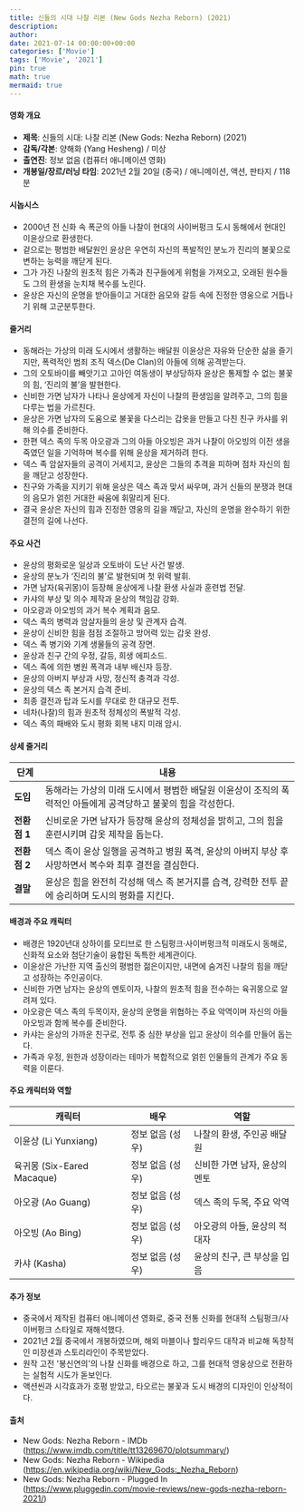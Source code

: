 ```yaml
---
title: 신들의 시대 나찰 리본 (New Gods Nezha Reborn) (2021)
description: 
author: 
date: 2021-07-14 00:00:00+00:00
categories: ['Movie']
tags: ['Movie', '2021']
pin: true
math: true
mermaid: true
---
```

#### 영화 개요

- **제목**: 신들의 시대: 나찰 리본 (New Gods: Nezha Reborn) (2021)  
- **감독/각본**: 양해화 (Yang Hesheng) / 미상  
- **출연진**: 정보 없음 (컴퓨터 애니메이션 영화)  
- **개봉일/장르/러닝 타임**: 2021년 2월 20일 (중국) / 애니메이션, 액션, 판타지 / 118분  

#### 시놉시스

- 2000년 전 신화 속 폭군의 아들 나찰이 현대의 사이버펑크 도시 동해에서 현대인 이윤상으로 환생한다.  
- 겉으로는 평범한 배달원인 윤상은 우연히 자신의 폭발적인 분노가 진리의 불꽃으로 변하는 능력을 깨닫게 된다.  
- 그가 가진 나찰의 원초적 힘은 가족과 친구들에게 위험을 가져오고, 오래된 원수들도 그의 환생을 눈치채 복수를 노린다.  
- 윤상은 자신의 운명을 받아들이고 거대한 음모와 갈등 속에 진정한 영웅으로 거듭나기 위해 고군분투한다.  

#### 줄거리

- 동해라는 가상의 미래 도시에서 생활하는 배달원 이윤상은 자유와 단순한 삶을 즐기지만, 폭력적인 범죄 조직 덱스(De Clan)의 아들에 의해 공격받는다.  
- 그의 오토바이를 빼앗기고 고아인 여동생이 부상당하자 윤상은 통제할 수 없는 불꽃의 힘, ‘진리의 불’을 발현한다.  
- 신비한 가면 남자가 나타나 윤상에게 자신이 나찰의 환생임을 알려주고, 그의 힘을 다루는 법을 가르친다.  
- 윤상은 가면 남자의 도움으로 불꽃을 다스리는 갑옷을 만들고 다친 친구 카샤를 위해 의수를 준비한다.  
- 한편 덱스 족의 두목 아오광과 그의 아들 아오빙은 과거 나찰이 아오빙의 이전 생을 죽였던 일을 기억하며 복수를 위해 윤상을 제거하려 한다.  
- 덱스 족 암살자들의 공격이 거세지고, 윤상은 그들의 추격을 피하며 점차 자신의 힘을 깨닫고 성장한다.  
- 친구와 가족을 지키기 위해 윤상은 덱스 족과 맞서 싸우며, 과거 신들의 분쟁과 현대의 음모가 얽힌 거대한 싸움에 휘말리게 된다.  
- 결국 윤상은 자신의 힘과 진정한 영웅의 길을 깨닫고, 자신의 운명을 완수하기 위한 결전의 길에 나선다.  

#### 주요 사건

- 윤상의 평화로운 일상과 오토바이 도난 사건 발생.  
- 윤상의 분노가 ‘진리의 불’로 발현되며 첫 위력 발휘.  
- 가면 남자(육귀몽)이 등장해 윤상에게 나찰 환생 사실과 훈련법 전달.  
- 카샤의 부상 및 의수 제작과 윤상의 책임감 강화.  
- 아오광과 아오빙의 과거 복수 계획과 음모.  
- 덱스 족의 병력과 암살자들의 윤상 및 관계자 습격.  
- 윤상이 신비한 힘을 점점 조절하고 방어력 있는 갑옷 완성.  
- 덱스 족 병기와 기계 생물들의 공격 장면.  
- 윤상과 친구 간의 우정, 갈등, 희생 에피소드.  
- 덱스 족에 의한 병원 폭격과 내부 배신자 등장.  
- 윤상의 아버지 부상과 사망, 정신적 충격과 각성.  
- 윤상의 덱스 족 본거지 습격 준비.  
- 최종 결전과 탑과 도시를 무대로 한 대규모 전투.  
- 네차(나찰)의 힘과 원초적 정체성의 폭발적 각성.  
- 덱스 족의 패배와 도시 평화 회복 내지 미래 암시.  

#### 상세 줄거리

| **단계** | **내용** |
|----------|----------|
| **도입** | 동해라는 가상의 미래 도시에서 평범한 배달원 이윤상이 조직의 폭력적인 아들에게 공격당하고 불꽃의 힘을 각성한다. |
| **전환점 1** | 신비로운 가면 남자가 등장해 윤상의 정체성을 밝히고, 그의 힘을 훈련시키며 갑옷 제작을 돕는다. |
| **전환점 2** | 덱스 족이 윤상 일행을 공격하고 병원 폭격, 윤상의 아버지 부상 후 사망하면서 복수와 최후 결전을 결심한다. |
| **결말** | 윤상은 힘을 완전히 각성해 덱스 족 본거지를 습격, 강력한 전투 끝에 승리하며 도시의 평화를 지킨다. |

#### 배경과 주요 캐릭터

- 배경은 1920년대 상하이를 모티브로 한 스팀펑크·사이버펑크적 미래도시 동해로, 신화적 요소와 첨단기술이 융합된 독특한 세계관이다.  
- 이윤상은 가난한 지역 출신의 평범한 젊은이지만, 내면에 숨겨진 나찰의 힘을 깨닫고 성장하는 주인공이다.  
- 신비한 가면 남자는 윤상의 멘토이자, 나찰의 원초적 힘을 전수하는 육귀몽으로 알려져 있다.  
- 아오광은 덱스 족의 두목이자, 윤상의 운명을 위협하는 주요 악역이며 자신의 아들 아오빙과 함께 복수를 준비한다.  
- 카샤는 윤상의 가까운 친구로, 전투 중 심한 부상을 입고 윤상이 의수를 만들어 돕는다.  
- 가족과 우정, 원한과 성장이라는 테마가 복합적으로 얽힌 인물들의 관계가 주요 동력을 이룬다.  

#### 주요 캐릭터와 역할

| **캐릭터** | **배우** | **역할** |
|------------|----------|----------|
| 이윤상 (Li Yunxiang) | 정보 없음 (성우) | 나찰의 환생, 주인공 배달원 |
| 육귀몽 (Six-Eared Macaque) | 정보 없음 (성우) | 신비한 가면 남자, 윤상의 멘토 |
| 아오광 (Ao Guang) | 정보 없음 (성우) | 덱스 족의 두목, 주요 악역 |
| 아오빙 (Ao Bing) | 정보 없음 (성우) | 아오광의 아들, 윤상의 적대자 |
| 카샤 (Kasha) | 정보 없음 (성우) | 윤상의 친구, 큰 부상을 입음 |

#### 추가 정보

- 중국에서 제작된 컴퓨터 애니메이션 영화로, 중국 전통 신화를 현대적 스팀펑크/사이버펑크 스타일로 재해석했다.  
- 2021년 2월 중국에서 개봉하였으며, 해외 마블이나 할리우드 대작과 비교해 독창적인 미장센과 스토리라인이 주목받았다.  
- 원작 고전 '봉신연의'의 나찰 신화를 배경으로 하고, 그를 현대적 영웅상으로 전환하는 실험적 시도가 돋보인다.  
- 액션씬과 시각효과가 호평 받았고, 타오르는 불꽃과 도시 배경의 디자인이 인상적이다.  

#### 출처

- New Gods: Nezha Reborn - IMDb (https://www.imdb.com/title/tt13269670/plotsummary/)  
- New Gods: Nezha Reborn - Wikipedia (https://en.wikipedia.org/wiki/New_Gods:_Nezha_Reborn)  
- New Gods: Nezha Reborn - Plugged In (https://www.pluggedin.com/movie-reviews/new-gods-nezha-reborn-2021/)
